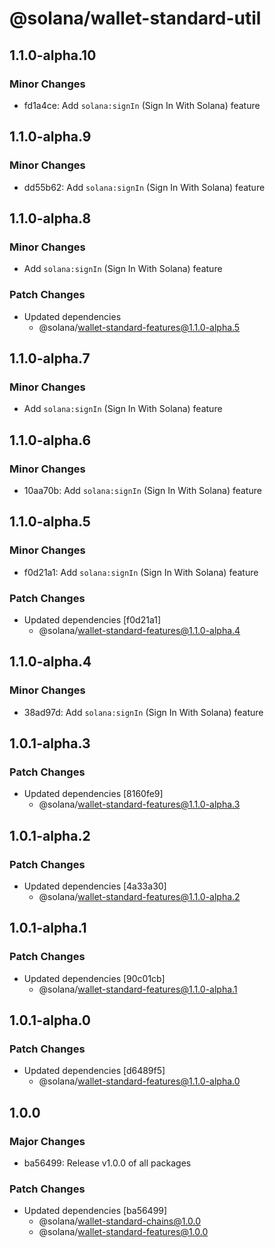 # @solana/wallet-standard-util

## 1.1.0-alpha.10

### Minor Changes

-   fd1a4ce: Add `solana:signIn` (Sign In With Solana) feature

## 1.1.0-alpha.9

### Minor Changes

-   dd55b62: Add `solana:signIn` (Sign In With Solana) feature

## 1.1.0-alpha.8

### Minor Changes

-   Add `solana:signIn` (Sign In With Solana) feature

### Patch Changes

-   Updated dependencies
    -   @solana/wallet-standard-features@1.1.0-alpha.5

## 1.1.0-alpha.7

### Minor Changes

-   Add `solana:signIn` (Sign In With Solana) feature

## 1.1.0-alpha.6

### Minor Changes

-   10aa70b: Add `solana:signIn` (Sign In With Solana) feature

## 1.1.0-alpha.5

### Minor Changes

-   f0d21a1: Add `solana:signIn` (Sign In With Solana) feature

### Patch Changes

-   Updated dependencies [f0d21a1]
    -   @solana/wallet-standard-features@1.1.0-alpha.4

## 1.1.0-alpha.4

### Minor Changes

-   38ad97d: Add `solana:signIn` (Sign In With Solana) feature

## 1.0.1-alpha.3

### Patch Changes

-   Updated dependencies [8160fe9]
    -   @solana/wallet-standard-features@1.1.0-alpha.3

## 1.0.1-alpha.2

### Patch Changes

-   Updated dependencies [4a33a30]
    -   @solana/wallet-standard-features@1.1.0-alpha.2

## 1.0.1-alpha.1

### Patch Changes

-   Updated dependencies [90c01cb]
    -   @solana/wallet-standard-features@1.1.0-alpha.1

## 1.0.1-alpha.0

### Patch Changes

-   Updated dependencies [d6489f5]
    -   @solana/wallet-standard-features@1.1.0-alpha.0

## 1.0.0

### Major Changes

-   ba56499: Release v1.0.0 of all packages

### Patch Changes

-   Updated dependencies [ba56499]
    -   @solana/wallet-standard-chains@1.0.0
    -   @solana/wallet-standard-features@1.0.0
